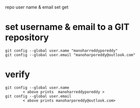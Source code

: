 
repo
 user name & email 
 set
 get

# set username & email to a GIT repository

	git config --global user.name "manoharreddyporeddy"
	git config --global user.email "manoharporeddy@outlook.com"

# verify
	git config --global user.name
            < above prints  manoharreddyporeddy >
	git config --global user.email
            < above prints manoharporeddy@outlook.com>
